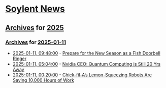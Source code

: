 # [Soylent News](../../../README.md)

## [Archives](../../index.md) for [2025](../index.md)

### [Archives](../../index.md) for [2025-01-11](index.md)

* [2025-01-11, 09:48:00](https://soylentnews.org/article.pl?sid=25/01/10/1528246&from=rss) - [Prepare for the New Season as a Fish Doorbell Ringer](https://soylentnews.org/article.pl?sid=25/01/10/1528246&from=rss)
* [2025-01-11, 05:04:00](https://soylentnews.org/article.pl?sid=25/01/10/1534249&from=rss) - [Nvidia CEO: Quantum Computing is Still 20 Yrs Away](https://soylentnews.org/article.pl?sid=25/01/10/1534249&from=rss)
* [2025-01-11, 00:20:00](https://soylentnews.org/article.pl?sid=25/01/10/1251228&from=rss) - [Chick-fil-A’s Lemon-Squeezing Robots Are Saving 10,000 Hours of Work](https://soylentnews.org/article.pl?sid=25/01/10/1251228&from=rss)
